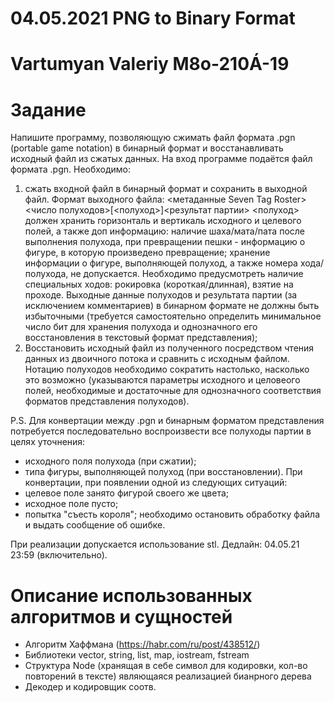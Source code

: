 # 04.05.2021 PNG to Binary Format 
# Vartumyan Valeriy M8o-210Á-19

# Задание

   Напишите программу, позволяющую сжимать файл формата .pgn (portable game notation) в бинарный формат и восстанавливать исходный файл из сжатых данных. На вход программе подаëтся файл формата .pgn. Необходимо:
   1) сжать входной файл в бинарный формат и сохранить в выходной файл. Формат выходного файла:
   <метаданные Seven Tag Roster><число полуходов>[<полуход>]<результат партии>
   <полуход> должен хранить горизонталь и вертикаль исходного и целевого полей, а также доп информацию: наличие шаха/мата/пата после выполнения полухода, при превращении пешки - информацию о фигуре, в которую произведено превращение; хранение информации о фигуре, выполняющей полуход, а также номера хода/полухода, не допускается. Необходимо предусмотреть наличие специальных ходов: рокировка (короткая/длинная), взятие на проходе.
Выходные данные полуходов и результата партии (за исключением комментариев) в бинарном формате не должны быть избыточными (требуется самостоятельно определить минимальное число бит для хранения полухода и однозначного его восстановления в текстовый формат представления);
2) Восстановить исходный файл из полученного посредством чтения данных из двоичного потока и сравнить с исходным файлом. Нотацию полуходов необходимо сократить настолько, насколько это возможно (указываются параметры исходного и целовеого полей, необходимые и достаточные для однозначного соответствия форматов представления полуходов).

P.S. Для конвертации между .pgn и бинарным форматом представления потребуется последовательно воспроизвести все полуходы партии в целях уточнения:
- исходного поля полухода (при сжатии);
- типа фигуры, выполняющей полуход (при восстановлении).
При конвертации, при появлении одной из следующих ситуаций:
- целевое поле занято фигурой своего же цвета;
- исходное поле пусто;
- попытка "съесть короля";
необходимо остановить обработку файла и выдать сообщение об ошибке.

При реализации допускается использование stl.
Дедлайн: 04.05.21 23:59 (включительно).

# Описание использованных алгоритмов и сущностей

* Алгоритм Хаффмана (https://habr.com/ru/post/438512/)
* Библиотеки vector, string, list, map, iostream, fstream
* Структура Node (хранящая в себе символ для кодировки, кол-во повторений в тексте) являющаяся реализацией бианрного дерева 
* Декодер и кодировщик соотв.
